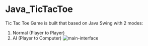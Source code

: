 # Java_TicTacToe
Tic Tac Toe Game is built that based on Java Swing with 2 modes:
1. Normal (Player to Player)
2. AI (Player to Computer)
![main-interface](https://live.staticflickr.com/65535/51003751780_187cc3c770_b.jpg)
